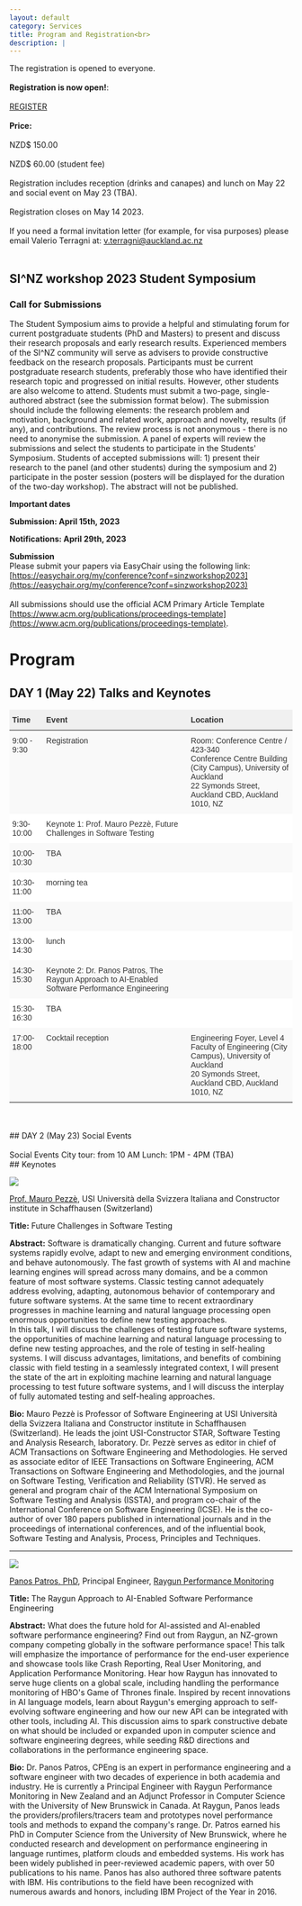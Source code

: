 ```yaml
---
layout: default
category: Services
title: Program and Registration<br>
description: |
---
```


The registration is opened to everyone.
<br>
<br>
**Registration is now open!**: <br> <br> <a href="https://www.eventbrite.co.nz/e/the-1st-sinz-international-workshop-on-software-engineering-tickets-583996317707" class="btn btn-warning btn-lg">REGISTER</a>
<br>
<br>
**Price:**
<br>
<br>
NZD$ 150.00
<br>
<br>
NZD$ 60.00 (student fee)
<br>
<br>
Registration includes reception (drinks and canapes) and lunch on May 22 and social event on May 23 (TBA).
<br>
<br>
Registration closes on May 14 2023.
<br>
<br>
If you need a formal invitation letter (for example, for visa purposes) please email Valerio Terragni at: <a href="mailto:v.terragni@auckland.ac.nz">v.terragni@auckland.ac.nz</a>
<br>
<br>
## SI^NZ workshop 2023 Student Symposium

### Call for Submissions

The Student Symposium aims to provide a helpful and stimulating forum for current postgraduate students (PhD and Masters) to present and discuss their research proposals and early research results. Experienced members of the SI^NZ community will serve as advisers to provide constructive feedback on the research proposals. Participants must be current postgraduate research students, preferably those who have identified their research topic and progressed on initial results. However, other students are also welcome to attend.
Students must submit a two-page, single-authored abstract (see the submission format below). The submission should include the following elements: the research problem and motivation, background and related work, approach and novelty, results (if any), and contributions. The review process is not anonymous - there is no need to anonymise the submission.
A panel of experts will review the submissions and select the students to participate in the Students' Symposium. Students of accepted submissions will: 1) present their research to the panel (and other students) during the symposium and 2) participate in the poster session (posters will be displayed for the duration of the two-day workshop).
The abstract will not be published.

**Important dates**

**Submission: April 15th, 2023**

**Notifications: April 29th, 2023**

**Submission**
<br>
Please submit your papers via EasyChair using the following link: [https://easychair.org/my/conference?conf=sinzworkshop2023](https://easychair.org/my/conference?conf=sinzworkshop2023)
<br>
<br>
All submissions should use the official ACM Primary Article Template [https://www.acm.org/publications/proceedings-template](https://www.acm.org/publications/proceedings-template).
<br>

# Program

## DAY 1 (May 22) Talks and Keynotes <br>

<style type="text/css">
.tg  {border:none;border-collapse:collapse;border-color:#ccc;border-spacing:0;}
.tg td{background-color:#fff;border-color:#ccc;border-style:solid;border-width:0px;color:#333;
  font-family:Arial, sans-serif;font-size:14px;overflow:hidden;padding:10px 5px;word-break:normal;}
.tg th{background-color:#f0f0f0;border-color:#ccc;border-style:solid;border-width:0px;color:#333;
  font-family:Arial, sans-serif;font-size:14px;font-weight:normal;overflow:hidden;padding:10px 5px;word-break:normal;}
.tg .tg-1wig{font-weight:bold;text-align:left;vertical-align:top}
.tg .tg-buh4{background-color:#f9f9f9;text-align:left;vertical-align:top}
.tg .tg-fymr{border-color:inherit;font-weight:bold;text-align:left;vertical-align:top}
.tg .tg-btxf{background-color:#f9f9f9;border-color:inherit;text-align:left;vertical-align:top}
.tg .tg-0pky{border-color:inherit;text-align:left;vertical-align:top}
.tg .tg-0lax{text-align:left;vertical-align:top}
</style>
<table class="tg">
<thead>
  <tr>
    <th class="tg-fymr">Time</th>
    <th class="tg-fymr">Event</th>
    <th class="tg-1wig">Location</th>
  </tr>
</thead>
<tbody>
  <tr>
    <td class="tg-btxf">9:00 - 9:30</td>
    <td class="tg-btxf">Registration</td>
    <td class="tg-buh4">Room: Conference Centre / 423-340<br>Conference Centre Building (City Campus), University of Auckland<br>22 Symonds Street, Auckland CBD, Auckland 1010, NZ</td>
  </tr>
  <tr>
    <td class="tg-0pky">9:30-10:00</td>
    <td class="tg-0pky">Keynote 1: Prof. Mauro Pezzè, Future Challenges in Software Testing</td>
    <td class="tg-0lax"></td>
  </tr>
  <tr>
    <td class="tg-btxf">10:00-10:30</td>
    <td class="tg-btxf">TBA</td>
    <td class="tg-buh4"></td>
  </tr>
  <tr>
    <td class="tg-0pky">10:30-11:00</td>
    <td class="tg-0pky">morning tea</td>
    <td class="tg-0lax"></td>
  </tr>
  <tr>
    <td class="tg-btxf">11:00-13:00</td>
    <td class="tg-btxf">TBA</td>
    <td class="tg-buh4"></td>
  </tr>
  <tr>
    <td class="tg-0pky">13:00-14:30</td>
    <td class="tg-0pky">lunch</td>
    <td class="tg-0lax"></td>
  </tr>
  <tr>
    <td class="tg-buh4">14:30-15:30</td>
    <td class="tg-buh4">Keynote 2: Dr. Panos Patros, The Raygun Approach to AI-Enabled Software Performance Engineering</td>
    <td class="tg-buh4"></td>
  </tr>
  <tr>
    <td class="tg-0pky">15:30-16:30</td>
    <td class="tg-0pky">TBA</td>
    <td class="tg-0lax"></td>
  </tr>
  <tr>
    <td class="tg-btxf">17:00-18:00</td>
    <td class="tg-btxf">Cocktail reception</td>
    <td class="tg-buh4">Engineering Foyer, Level 4<br>Faculty of Engineering (City Campus), University of Auckland<br>20 Symonds Street, Auckland CBD, Auckland 1010, NZ</td>
  </tr>
</tbody>
</table>
<br>
<br>
## DAY 2 (May 23) Social Events <br>
<br>
Social Events      
City tour: from 10 AM   
Lunch: 1PM - 4PM  (TBA)  
<br>
## Keynotes

![](../img/mauro-pezze.jpeg)

[Prof. Mauro Pezzè](https://search.usi.ch/en/people/4fcdc3b7f6e5a58050ee5b3a2b530ad6/pezze-mauro), USI Università della Svizzera Italiana and Constructor institute in Schaffhausen (Switzerland)

**Title:** Future Challenges in Software Testing

**Abstract:** Software is dramatically changing. Current and future software systems rapidly evolve, adapt to new and emerging environment conditions, and behave autonomously. The fast growth of systems with AI and machine learning engines will spread across many domains, and be a common feature of most software systems. Classic testing cannot adequately address evolving, adapting, autonomous behavior of contemporary and future software systems. At the same time to recent extraordinary progresses in machine learning and natural language processing open enormous opportunities to define new testing approaches.
<br>
In this talk, I will discuss the challenges of testing future software systems, the opportunities of machine learning and natural language processing to define new testing approaches, and the role of testing in self-healing systems. I will discuss advantages, limitations, and benefits of combining classic with field testing in a seamlessly integrated context, I will present the state of the art in exploiting machine learning and natural language processing to test future software systems, and I will discuss the interplay of fully automated testing and self-healing approaches.

**Bio:** Mauro Pezzè is Professor of Software Engineering at USI Università della Svizzera Italiana and Constructor institute in Schaffhausen (Switzerland). He leads the joint USI-Constructor STAR, Software Testing and Analysis Research, laboratory. Dr. Pezzè serves as editor in chief of ACM Transactions on Software Engineering and Methodologies. He served as associate editor of IEEE Transactions on Software Engineering, ACM Transactions on Software Engineering and Methodologies, and the journal on Software Testing, Verification and Reliability (STVR). He served as general and program chair of the ACM International Symposium on Software Testing and Analysis (ISSTA), and program co-chair of the International Conference on Software Engineering (ICSE). He is the co-author of over 180 papers published in international journals and in the proceedings of international conferences, and of the influential book, Software Testing and Analysis, Process, Principles and Techniques.

---

![](../img/panos.jpeg)

[Panos Patros, PhD](https://twitter.com/PanosPatros), Principal Engineer, [Raygun Performance Monitoring](https://raygun.com/)

**Title:** The Raygun Approach to AI-Enabled Software Performance Engineering

**Abstract:** What does the future hold for AI-assisted and AI-enabled software performance engineering? Find out from Raygun, an NZ-grown company competing globally in the software performance space! This talk will emphasize the importance of performance for the end-user experience and showcase tools like Crash Reporting, Real User Monitoring, and Application Performance Monitoring. Hear how Raygun has innovated to serve huge clients on a global scale, including handling the performance monitoring of HBO's Game of Thrones finale. Inspired by recent innovations in AI language models, learn about Raygun's emerging approach to self-evolving software engineering and how our new API can be integrated with other tools, including AI. This discussion aims to spark constructive debate on what should be included or expanded upon in computer science and software engineering degrees, while seeding R&D directions and collaborations in the performance engineering space.

**Bio:** Dr. Panos Patros, CPEng is an expert in performance engineering and a software engineer with two decades of experience in both academia and industry. He is currently a Principal Engineer with Raygun Performance Monitoring in New Zealand and an Adjunct Professor in Computer Science with the University of New Brunswick in Canada. At Raygun, Panos leads the providers/profilers/tracers team and prototypes novel performance tools and methods to expand the company's range.
Dr. Patros earned his PhD in Computer Science from the University of New Brunswick, where he conducted research and development on performance engineering in language runtimes, platform clouds and embedded systems. His work has been widely published in peer-reviewed academic papers, with over 50 publications to his name. Panos has also authored three software patents with IBM. His contributions to the field have been recognized with numerous awards and honors, including IBM Project of the Year in 2016.
